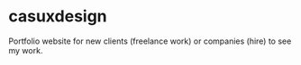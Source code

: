 # casuxdesign
Portfolio website for new clients (freelance work) or companies (hire) to see my work.
